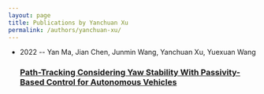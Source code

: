 ```yaml
---
layout: page
title: Publications by Yanchuan Xu
permalink: /authors/yanchuan-xu/
---
```


<ul class="post-list">
<li><span class='post-meta'>2022 -- Yan Ma, Jian Chen, Junmin Wang, Yanchuan Xu, Yuexuan Wang</span><h3><a class='post-link' href='../../path-tracking-considering-yaw-stability-with-passivity-based-control-for-autonomous-vehicles'>Path-Tracking Considering Yaw Stability With Passivity-Based Control for Autonomous Vehicles</a></h3></li>

</ul>
